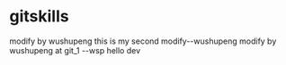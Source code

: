 # gitskills
modify by wushupeng
this is my second modify--wushupeng
modify by wushupeng at git_1 --wsp
hello
dev
